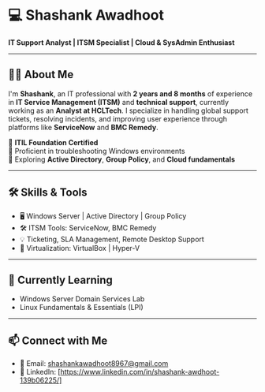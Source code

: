 # 💻 Shashank Awadhoot

**IT Support Analyst | ITSM Specialist | Cloud & SysAdmin Enthusiast**

---

## 🧑‍💼 About Me

I'm **Shashank**, an IT professional with **2 years and 8 months** of experience in **IT Service Management (ITSM)** and **technical support**, currently working as an **Analyst at HCLTech**. I specialize in handling global support tickets, resolving incidents, and improving user experience through platforms like **ServiceNow** and **BMC Remedy**.

🔹 **ITIL Foundation Certified**  
🔹 Proficient in troubleshooting Windows environments  
🔹 Exploring **Active Directory**, **Group Policy**, and **Cloud fundamentals**

---

## 🛠️ Skills & Tools

- 🖥️ Windows Server | Active Directory | Group Policy
- 🛠️ ITSM Tools: ServiceNow, BMC Remedy
- 💡 Ticketing, SLA Management, Remote Desktop Support
- 🧰 Virtualization: VirtualBox | Hyper-V

---

## 🌱 Currently Learning

- Windows Server Domain Services Lab
- Linux Fundamentals & Essentials (LPI)

---

## 📫 Connect with Me

- 📧 Email: shashankawadhoot8967@gmail.com
- 💼 LinkedIn: [https://www.linkedin.com/in/shashank-awdhoot-139b06225/]
